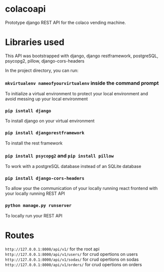 # colacoapi

Prototype django REST API for the colaco vending machine.

# Libraries used
This API was bootstrapped with django, django restframework, postgreSQL, psycopg2, pillow, django-cors-headers

In the project directory, you can run:

### `mkvirtualenv nameofyourvirtualenv` inside the command prompt

To initialize a virtual environment to protect your local environment and avoid messing up your local environment

### `pip isntall django`

To install django on your virtual environment

### `pip install djangorestframework`

To install the rest framework

### `pip install psycopg2` and `pip install pillow`

To work with a postgreSQL database instead of an SQLite database

### `pip install django-cors-headers`

To allow your the communication of your locally running react frontend with your locally running REST API

### `python manage.py runserver`

To locally run your  REST API

# Routes

`http://127.0.0.1:8000/api/v1/` for the root api
`http://127.0.0.1:8000/api/v1/users/` for crud opertions on users
`http://127.0.0.1:8000/api/v1/sodas/` for crud opertions on sodas
`http://127.0.0.1:8000/api/v1/orders/` for crud opertions on orders



 
